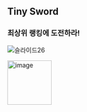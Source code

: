 ## Tiny Sword 
### 최상위 랭킹에 도전하라!
![슬라이드26](https://github.com/user-attachments/assets/e25c506a-ed06-44bf-9bbf-3279b8c8d64e)

[<img width="100" height="auto" alt="image" src="https://github.com/user-attachments/assets/e0ec78c6-7c0d-474e-9ded-ade27adac28a" />
](https://www.youtube.com/watch?v=6fCNAN0Z3Zc)

